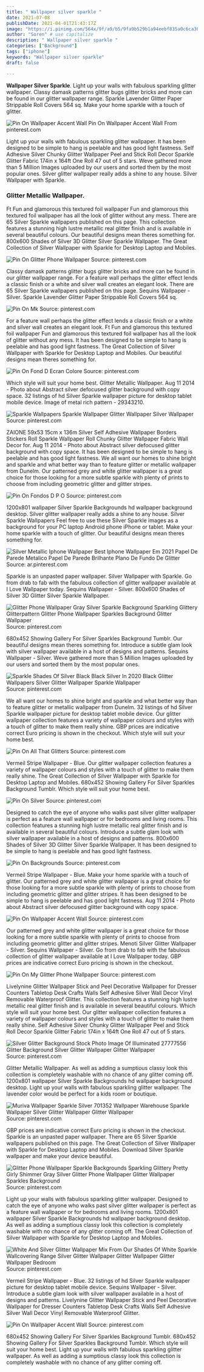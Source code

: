 ```yaml
---
title: " Wallpaper silver sparkle "
date: 2021-07-08
publishDate: 2021-04-01T21:43:17Z
image: "https://i.pinimg.com/564x/9f/a9/b5/9fa9b529b1a94eebf835a0c6ca306877.jpg"
author: "Soren" # use capitalize
description: " Wallpaper silver sparkle "
categories: ["Background"]
tags: ["iphone"]
keywords: "Wallpaper silver sparkle"
draft: false

---
```



**Wallpaper Silver Sparkle**. Light up your walls with fabulous sparkling glitter wallpaper. Classy damask patterns glitter bugs glitter bricks and more can be found in our glitter wallpaper range. Sparkle Lavender Glitter Paper Strippable Roll Covers 564 sq. Make your home sparkle with a touch of glitter.

![Pin On Wallpaper Accent Wall](https://i.pinimg.com/564x/9f/a9/b5/9fa9b529b1a94eebf835a0c6ca306877.jpg "Pin On Wallpaper Accent Wall")
Pin On Wallpaper Accent Wall From pinterest.com


Light up your walls with fabulous sparkling glitter wallpaper. It has been designed to be simple to hang is peelable and has good light fastness. Self Adhesive Silver Chunky Glitter Wallpaper Peel and Stick Roll Decor Sparkle Glitter Fabric 174in x 164ft One Roll 47 out of 5 stars. Weve gathered more than 5 Million Images uploaded by our users and sorted them by the most popular ones. Silver glitter wallpaper really adds a shine to any house. Silver Wallpaper with Sparkle.

### Glitter Metallic Wallpaper.

Ft Fun and glamorous this textured foil wallpaper Fun and glamorous this textured foil wallpaper has all the look of glitter without any mess. There are 65 Silver Sparkle wallpapers published on this page. This collection features a stunning high lustre metallic real glitter finish and is available in several beautiful colours. Our beautiful designs mean theres something for. 800x600 Shades of Silver 3D Glitter Silver Sparkle Wallpaper. The Great Collection of Silver Wallpaper with Sparkle for Desktop Laptop and Mobiles.


![Pin On Glitter Phone Wallpaper](https://i.pinimg.com/736x/2e/19/57/2e19573d8ddc9924dcaf77e9ac3b19a1.jpg "Pin On Glitter Phone Wallpaper")
Source: pinterest.com

Classy damask patterns glitter bugs glitter bricks and more can be found in our glitter wallpaper range. For a feature wall perhaps the glitter effect lends a classic finish or a white and silver wall creates an elegant look. There are 65 Silver Sparkle wallpapers published on this page. Sequins Wallpaper - Silver. Sparkle Lavender Glitter Paper Strippable Roll Covers 564 sq.

![Pin On Mk](https://i.pinimg.com/originals/83/d6/b5/83d6b5a7d92ed4a2f754ef6b2ea88761.jpg "Pin On Mk")
Source: pinterest.com

For a feature wall perhaps the glitter effect lends a classic finish or a white and silver wall creates an elegant look. Ft Fun and glamorous this textured foil wallpaper Fun and glamorous this textured foil wallpaper has all the look of glitter without any mess. It has been designed to be simple to hang is peelable and has good light fastness. The Great Collection of Silver Wallpaper with Sparkle for Desktop Laptop and Mobiles. Our beautiful designs mean theres something for.

![Pin On Fond D Ecran Colore](https://i.pinimg.com/736x/57/6a/fb/576afbdd6478d9206d34211ee67d60d0.jpg "Pin On Fond D Ecran Colore")
Source: pinterest.com

Which style will suit your home best. Glitter Metallic Wallpaper. Aug 11 2014 - Photo about Abstract silver defocused glitter background with copy space. 32 listings of hd Silver Sparkle wallpaper picture for desktop tablet mobile device. Image of metal rich pattern - 29343210.

![Sparkle Wallpapers Sparkle Wallpaper Glitter Wallpaper Silver Wallpaper](https://i.pinimg.com/originals/5e/c7/28/5ec728fd02e80979167b527cc94b0a64.jpg "Sparkle Wallpapers Sparkle Wallpaper Glitter Wallpaper Silver Wallpaper")
Source: pinterest.com

ZAIONE 59x53 15cm x 136m Silver Self Adhesive Wallpaper Borders Stickers Roll Sparkle Wallpaper Roll Chunky Glitter Wallpaper Fabric Wall Decor for. Aug 11 2014 - Photo about Abstract silver defocused glitter background with copy space. It has been designed to be simple to hang is peelable and has good light fastness. We all want our homes to shine bright and sparkle and what better way than to feature glitter or metallic wallpaper from Dunelm. Our patterned grey and white glitter wallpaper is a great choice for those looking for a more subtle sparkle with plenty of prints to choose from including geometric glitter and glitter stripes.

![Pin On Fondos D P O](https://i.pinimg.com/originals/fc/a5/5b/fca55bb01155ca798b153dc583201049.png "Pin On Fondos D P O")
Source: pinterest.com

1200x801 wallpaper Silver Sparkle Backgrounds hd wallpaper background desktop. Silver glitter wallpaper really adds a shine to any house. Silver Sparkle Wallpapers Feel free to use these Silver Sparkle images as a background for your PC laptop Android phone iPhone or tablet. Make your home sparkle with a touch of glitter. Our beautiful designs mean theres something for.

![Silver Metallic Iphone Wallpaper Best Iphone Wallpaper Em 2021 Papel De Parede Metalico Papel De Parede Brilhante Plano De Fundo De Glitter](https://i.pinimg.com/originals/7f/4b/81/7f4b81c0b197b777235b80abd047c4f2.jpg "Silver Metallic Iphone Wallpaper Best Iphone Wallpaper Em 2021 Papel De Parede Metalico Papel De Parede Brilhante Plano De Fundo De Glitter")
Source: ar.pinterest.com

Sparkle is an unpasted paper wallpaper. Silver Wallpaper with Sparkle. Go from drab to fab with the fabulous collection of glitter wallpaper available at I Love Wallpaper today. Sequins Wallpaper - Silver. 800x600 Shades of Silver 3D Glitter Silver Sparkle Wallpaper.

![Glitter Phone Wallpaper Gray Silver Sparkle Background Sparkling Glittery Glitterpattern Glitter Phone Wallpaper Sparkles Background Glitter Wallpaper](https://i.pinimg.com/originals/f6/62/3a/f6623ac5aab3e638509020c98dafbfb4.jpg "Glitter Phone Wallpaper Gray Silver Sparkle Background Sparkling Glittery Glitterpattern Glitter Phone Wallpaper Sparkles Background Glitter Wallpaper")
Source: pinterest.com

680x452 Showing Gallery For Silver Sparkles Background Tumblr. Our beautiful designs mean theres something for. Introduce a subtle glam look with silver wallpaper available in a host of designs and patterns. Sequins Wallpaper - Silver. Weve gathered more than 5 Million Images uploaded by our users and sorted them by the most popular ones.

![Sparkle Shades Of Silver Black Black Silver In 2020 Black Glitter Wallpapers Silver Glitter Wallpaper Sparkle Wallpaper](https://i.pinimg.com/originals/97/59/50/9759507806d98d496dc891b8c5a61166.jpg "Sparkle Shades Of Silver Black Black Silver In 2020 Black Glitter Wallpapers Silver Glitter Wallpaper Sparkle Wallpaper")
Source: pinterest.com

We all want our homes to shine bright and sparkle and what better way than to feature glitter or metallic wallpaper from Dunelm. 32 listings of hd Silver Sparkle wallpaper picture for desktop tablet mobile device. Our glitter wallpaper collection features a variety of wallpaper colours and styles with a touch of glitter to make them really shine. GBP prices are indicative correct Euro pricing is shown in the checkout. Which style will suit your home best.

![Pin On All That Glitters](https://i.pinimg.com/originals/ed/4c/55/ed4c555fa843262e1404c74446ef5783.jpg "Pin On All That Glitters")
Source: pinterest.com

Vermeil Stripe Wallpaper - Blue. Our glitter wallpaper collection features a variety of wallpaper colours and styles with a touch of glitter to make them really shine. The Great Collection of Silver Wallpaper with Sparkle for Desktop Laptop and Mobiles. 680x452 Showing Gallery For Silver Sparkles Background Tumblr. Which style will suit your home best.

![Pin On Silver](https://i.pinimg.com/736x/6f/19/22/6f19223a436d5e09cd98c1e91c6d53bd.jpg "Pin On Silver")
Source: pinterest.com

Designed to catch the eye of anyone who walks past silver glitter wallpaper is perfect as a feature wall wallpaper or for bedrooms and living rooms. This collection features a stunning high lustre metallic real glitter finish and is available in several beautiful colours. Introduce a subtle glam look with silver wallpaper available in a host of designs and patterns. 800x600 Shades of Silver 3D Glitter Silver Sparkle Wallpaper. It has been designed to be simple to hang is peelable and has good light fastness.

![Pin On Backgrounds](https://i.pinimg.com/736x/2f/01/e3/2f01e33ccf43378ccbedb008bb3a9b41.jpg "Pin On Backgrounds")
Source: pinterest.com

Vermeil Stripe Wallpaper - Blue. Make your home sparkle with a touch of glitter. Our patterned grey and white glitter wallpaper is a great choice for those looking for a more subtle sparkle with plenty of prints to choose from including geometric glitter and glitter stripes. It has been designed to be simple to hang is peelable and has good light fastness. Aug 11 2014 - Photo about Abstract silver defocused glitter background with copy space.

![Pin On Wallpaper Accent Wall](https://i.pinimg.com/564x/02/6b/c7/026bc7c2b842254c7aaa0f2eeda0b680.jpg "Pin On Wallpaper Accent Wall")
Source: pinterest.com

Our patterned grey and white glitter wallpaper is a great choice for those looking for a more subtle sparkle with plenty of prints to choose from including geometric glitter and glitter stripes. Menoti Silver Glitter Wallpaper - Silver. Sequins Wallpaper - Silver. Go from drab to fab with the fabulous collection of glitter wallpaper available at I Love Wallpaper today. GBP prices are indicative correct Euro pricing is shown in the checkout.

![Pin On My Glitter Phone Wallpaper](https://i.pinimg.com/originals/b9/4c/0e/b94c0edb28446b184c2a7ec06751582b.jpg "Pin On My Glitter Phone Wallpaper")
Source: pinterest.com

Livelynine Glitter Wallpaper Stick and Peel Decorative Wallpaper for Dresser Counters Tabletop Desk Crafts Walls Self Adhesive Silver Wall Decor Vinyl Removable Waterproof Glitter. This collection features a stunning high lustre metallic real glitter finish and is available in several beautiful colours. Which style will suit your home best. Our glitter wallpaper collection features a variety of wallpaper colours and styles with a touch of glitter to make them really shine. Self Adhesive Silver Chunky Glitter Wallpaper Peel and Stick Roll Decor Sparkle Glitter Fabric 174in x 164ft One Roll 47 out of 5 stars.

![Silver Glitter Background Stock Photo Image Of Illuminated 27777556 Glitter Background Silver Glitter Wallpaper Glitter Wallpaper](https://i.pinimg.com/736x/c2/39/44/c23944c106313cc9523fd9ecaef9b64c.jpg "Silver Glitter Background Stock Photo Image Of Illuminated 27777556 Glitter Background Silver Glitter Wallpaper Glitter Wallpaper")
Source: pinterest.com

Glitter Metallic Wallpaper. As well as adding a sumptious classy look this collection is completely washable with no chance of any glitter coming off. 1200x801 wallpaper Silver Sparkle Backgrounds hd wallpaper background desktop. Light up your walls with fabulous sparkling glitter wallpaper. The lavender color would be perfect for a kids room or boutique.

![Muriva Wallpaper Sparkle Silver 701352 Wallpaper Warehouse Sparkle Wallpaper Silver Glitter Wallpaper Glitter Wallpaper](https://i.pinimg.com/originals/01/01/64/010164872542e1ec937badfb632d1efc.jpg "Muriva Wallpaper Sparkle Silver 701352 Wallpaper Warehouse Sparkle Wallpaper Silver Glitter Wallpaper Glitter Wallpaper")
Source: pinterest.com

GBP prices are indicative correct Euro pricing is shown in the checkout. Sparkle is an unpasted paper wallpaper. There are 65 Silver Sparkle wallpapers published on this page. The Great Collection of Silver Wallpaper with Sparkle for Desktop Laptop and Mobiles. Download Silver Sparkle wallpaper and make your device beautiful.

![Glitter Phone Wallpaper Sparkle Backgrounds Sparkling Glittery Pretty Girly Shimmer Gray Silver Glitter Phone Wallpaper Glitter Wallpaper Sparkles Background](https://i.pinimg.com/originals/dd/c9/0c/ddc90cafcf2a692aac830620e4bb1fbc.jpg "Glitter Phone Wallpaper Sparkle Backgrounds Sparkling Glittery Pretty Girly Shimmer Gray Silver Glitter Phone Wallpaper Glitter Wallpaper Sparkles Background")
Source: pinterest.com

Light up your walls with fabulous sparkling glitter wallpaper. Designed to catch the eye of anyone who walks past silver glitter wallpaper is perfect as a feature wall wallpaper or for bedrooms and living rooms. 1200x801 wallpaper Silver Sparkle Backgrounds hd wallpaper background desktop. As well as adding a sumptious classy look this collection is completely washable with no chance of any glitter coming off. The Great Collection of Silver Wallpaper with Sparkle for Desktop Laptop and Mobiles.

![White And Silver Glitter Wallpaper Mix From Our Shades Of White Sparkle Wallcovering Range Silver Glitter Wallpaper Glitter Wallpaper Glitter Wallpaper Bedroom](https://i.pinimg.com/originals/2f/a9/f2/2fa9f23a45f4e3f487f7e65f2bcd3745.jpg "White And Silver Glitter Wallpaper Mix From Our Shades Of White Sparkle Wallcovering Range Silver Glitter Wallpaper Glitter Wallpaper Glitter Wallpaper Bedroom")
Source: pinterest.com

Vermeil Stripe Wallpaper - Blue. 32 listings of hd Silver Sparkle wallpaper picture for desktop tablet mobile device. Sequins Wallpaper - Silver. Introduce a subtle glam look with silver wallpaper available in a host of designs and patterns. Livelynine Glitter Wallpaper Stick and Peel Decorative Wallpaper for Dresser Counters Tabletop Desk Crafts Walls Self Adhesive Silver Wall Decor Vinyl Removable Waterproof Glitter.

![Pin On Wallpaper Accent Wall](https://i.pinimg.com/564x/9f/a9/b5/9fa9b529b1a94eebf835a0c6ca306877.jpg "Pin On Wallpaper Accent Wall")
Source: pinterest.com

680x452 Showing Gallery For Silver Sparkles Background Tumblr. 680x452 Showing Gallery For Silver Sparkles Background Tumblr. Which style will suit your home best. Light up your walls with fabulous sparkling glitter wallpaper. As well as adding a sumptious classy look this collection is completely washable with no chance of any glitter coming off.

